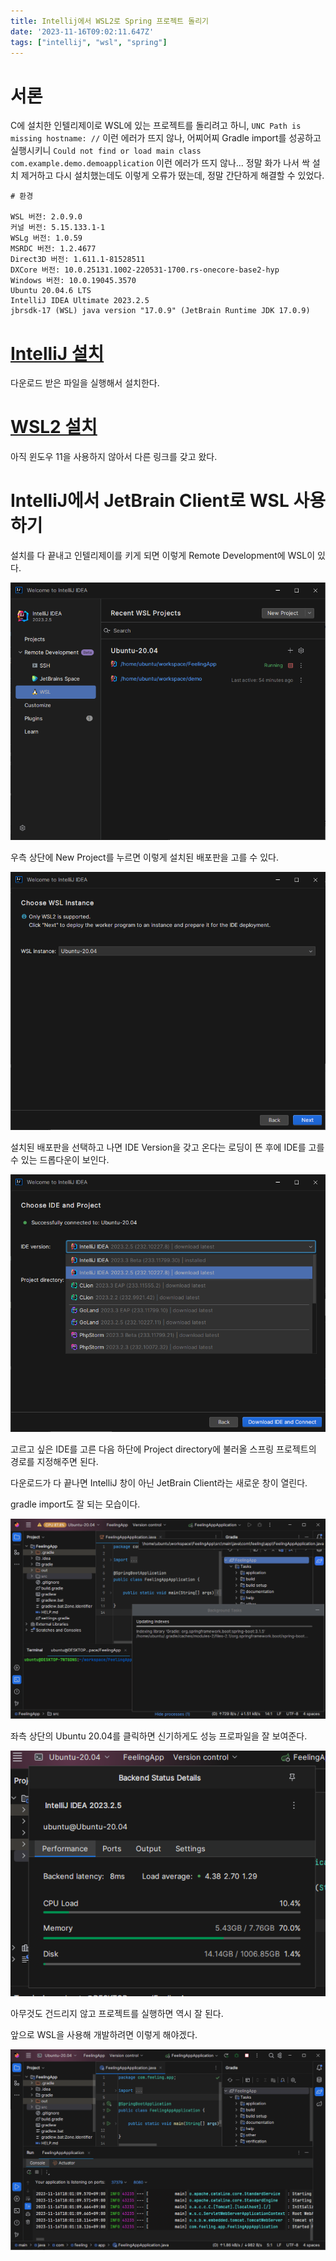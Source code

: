 ```yaml
---
title: Intellij에서 WSL2로 Spring 프로젝트 돌리기
date: '2023-11-16T09:02:11.647Z'
tags: ["intellij", "wsl", "spring"]
---
```


# 서론

C에 설치한 인텔리제이로 WSL에 있는 프로젝트를 돌리려고 하니, `UNC Path is missing hostname: //` 이런 에러가 뜨지 않나, 어찌어찌 Gradle import를 성공하고 실행시키니 `Could not find or load main class com.example.demo.demoapplication` 이런 에러가 뜨지 않나... 정말 화가 나서 싹 설치 제거하고 다시 설치했는데도 이렇게 오류가 떴는데, 정말 간단하게 해결할 수 있었다.

```
# 환경

WSL 버전: 2.0.9.0
커널 버전: 5.15.133.1-1
WSLg 버전: 1.0.59
MSRDC 버전: 1.2.4677
Direct3D 버전: 1.611.1-81528511
DXCore 버전: 10.0.25131.1002-220531-1700.rs-onecore-base2-hyp
Windows 버전: 10.0.19045.3570
Ubuntu 20.04.6 LTS
IntelliJ IDEA Ultimate 2023.2.5
jbrsdk-17 (WSL) java version "17.0.9" (JetBrain Runtime JDK 17.0.9)

```

# [IntelliJ 설치](https://www.jetbrains.com/ko-kr/idea/download/?section=windows)

다운로드 받은 파일을 실행해서 설치한다. 

# [WSL2 설치](https://learn.microsoft.com/ko-kr/windows/wsl/install-manual)

아직 윈도우 11을 사용하지 않아서 다른 링크를 갖고 왔다.

# IntelliJ에서 JetBrain Client로 WSL 사용하기

설치를 다 끝내고 인텔리제이를 키게 되면 이렇게 Remote Development에 WSL이 있다.

![Alt text](image.png)

우측 상단에 New Project를 누르면 이렇게 설치된 배포판을 고를 수 있다. 

![Alt text](image-1.png)

설치된 배포판을 선택하고 나면 IDE Version을 갖고 온다는 로딩이 뜬 후에 IDE를 고를 수 있는 드롭다운이 보인다.

![Alt text](image-3.png)

고르고 싶은 IDE를 고른 다음 하단에 Project directory에 불러올 스프링 프로젝트의 경로를 지정해주면 된다.

다운로드가 다 끝나면 IntelliJ 창이 아닌 JetBrain Client라는 새로운 창이 열린다.

gradle import도 잘 되는 모습이다.

![Alt text](image-6.png)

좌측 상단의 Ubuntu 20.04를 클릭하면 신기하게도 성능 프로파일을 잘 보여준다.

![Alt text](image-9.png)

아무것도 건드리지 않고 프로젝트를 실행하면 역시 잘 된다.

앞으로 WSL을 사용해 개발하려면 이렇게 해야겠다.

![Alt text](image-2.png)
